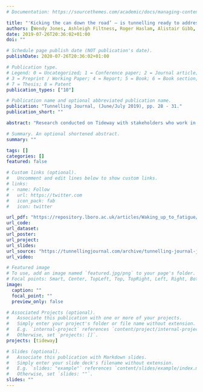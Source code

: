 ```yaml
---
# Documentation: https://sourcethemes.com/academic/docs/managing-content/

title: "'Kicking the can down the road’ – is tunnelling ready to address its fatigue risks?"
authors: [Wendy Jones, Ashleigh Filtness, Roger Haslam, Alistair Gibb, A. and Nathan Stuttard]
date: 2019-07-26T20:36:02+01:00
doi: ""

# Schedule page publish date (NOT publication's date).
publishDate: 2020-07-26T20:36:02+01:00

# Publication type.
# Legend: 0 = Uncategorized; 1 = Conference paper; 2 = Journal article;
# 3 = Preprint / Working Paper; 4 = Report; 5 = Book; 6 = Book section;
# 7 = Thesis; 8 = Patent
publication_types: ["10"]

# Publication name and optional abbreviated publication name.
publication: "Tunnelling Journal, (June/July 2019), pp. 28 - 31."
publication_short: ""

abstract: "Research conducted on Tideway with stakeholders who work in tunnelling suggests that current shift patterns and working arrangements in the sector are problematic: but addressing this is difficult given cost constraints, tight deadlines and the choices workers make to suit their personal circumstances. Tideway has thrown down the gauntlet by specifying that tunnelling shifts on the project must not exceed ten hours."

# Summary. An optional shortened abstract.
summary: ""

tags: []
categories: []
featured: false

# Custom links (optional).
#   Uncomment and edit lines below to show custom links.
# links:
# - name: Follow
#   url: https://twitter.com
#   icon_pack: fab
#   icon: twitter

url_pdf: "https://repository.lboro.ac.uk/articles/Waking_up_to_fatigue/9352931"
url_code:
url_dataset:
url_poster:
url_project:
url_slides:
url_source: "https://tunnellingjournal.com/archive/tunnelling-journal-june-july-2019/?highlight=waking+up+to+fatigue&whatPage=32" 
url_video:

# Featured image
# To use, add an image named `featured.jpg/png` to your page's folder. 
# Focal points: Smart, Center, TopLeft, Top, TopRight, Left, Right, BottomLeft, Bottom, BottomRight.
image:
  caption: ""
  focal_point: ""
  preview_only: false

# Associated Projects (optional).
#   Associate this publication with one or more of your projects.
#   Simply enter your project's folder or file name without extension.
#   E.g. `internal-project` references `content/project/internal-project/index.md`.
#   Otherwise, set `projects: []`.
projects: [tideway]

# Slides (optional).
#   Associate this publication with Markdown slides.
#   Simply enter your slide deck's filename without extension.
#   E.g. `slides: "example"` references `content/slides/example/index.md`.
#   Otherwise, set `slides: ""`.
slides: ""
---
```

